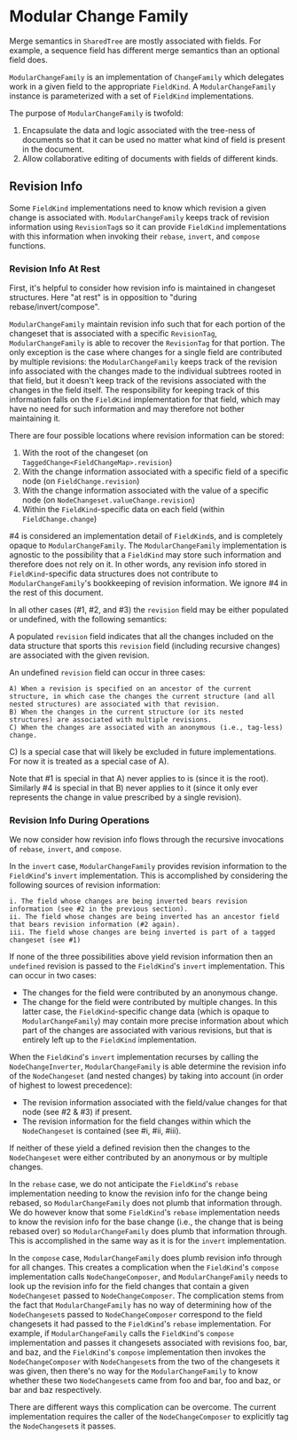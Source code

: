 # Modular Change Family

Merge semantics in `SharedTree` are mostly associated with fields.
For example, a sequence field has different merge semantics than an optional field does.

`ModularChangeFamily` is an implementation of `ChangeFamily` which delegates work in a given field to the appropriate `FieldKind`.
A `ModularChangeFamily` instance is parameterized with a set of `FieldKind` implementations.

The purpose of `ModularChangeFamily` is twofold:

1. Encapsulate the data and logic associated with the tree-ness of documents so that it can be used no matter what kind of field is present in the document.
2. Allow collaborative editing of documents with fields of different kinds.

## Revision Info

Some `FieldKind` implementations need to know which revision a given change is associated with.
`ModularChangeFamily` keeps track of revision information using `RevisionTag`s so it can provide `FieldKind` implementations with this information when invoking their `rebase`, `invert`, and `compose` functions.

### Revision Info At Rest

First, it's helpful to consider how revision info is maintained in changeset structures.
Here "at rest" is in opposition to "during rebase/invert/compose".

`ModularChangeFamily` maintain revision info such that for each portion of the changeset that is associated with a specific `RevisionTag`,
`ModularChangeFamily` is able to recover the `RevisionTag` for that portion.
The only exception is the case where changes for a single field are contributed by multiple revisions:
the `ModularChangeFamily` keeps track of the revision info associated with the changes made to the individual subtrees rooted in that field,
but it doesn't keep track of the revisions associated with the changes in the field itself.
The responsibility for keeping track of this information falls on the `FieldKind` implementation for that field,
which may have no need for such information and may therefore not bother maintaining it.

There are four possible locations where revision information can be stored:

1. With the root of the changeset (on `TaggedChange<FieldChangeMap>.revision`)
2. With the change information associated with a specific field of a specific node (on `FieldChange.revision`)
3. With the change information associated with the value of a specific node (on `NodeChangeset.valueChange.revision`)
4. Within the `FieldKind`-specific data on each field (within `FieldChange.change`)

#4 is considered an implementation detail of `FieldKind`s, and is completely opaque to `ModularChangeFamily`.
The `ModularChangeFamily` implementation is agnostic to the possibility that a `FieldKind` may store such information and therefore does not rely on it.
In other words, any revision info stored in `FieldKind`-specific data structures does not contribute to `ModularChangeFamily`'s bookkeeping of revision information.
We ignore #4 in the rest of this document.

In all other cases (#1, #2, and #3) the `revision` field may be either populated or undefined, with the following semantics:

A populated `revision` field indicates that all the changes included on the data structure that sports this `revision` field
(including recursive changes)
are associated with the given revision.

An undefined `revision` field can occur in three cases:

    A) When a revision is specified on an ancestor of the current structure, in which case the changes the current structure (and all nested structures) are associated with that revision.
    B) When the changes in the current structure (or its nested structures) are associated with multiple revisions.
    C) When the changes are associated with an anonymous (i.e., tag-less) change.

C) Is a special case that will likely be excluded in future implementations.
For now it is treated as a special case of A).

Note that #1 is special in that A) never applies to is (since it is the root).
Similarly #4 is special in that B) never applies to it (since it only ever represents the change in value prescribed by a single revision).

### Revision Info During Operations

We now consider how revision info flows through the recursive invocations of `rebase`, `invert`, and `compose`.

In the `invert` case, `ModularChangeFamily` provides revision information to the `FieldKind`'s `invert` implementation.
This is accomplished by considering the following sources of revision information:

    i. The field whose changes are being inverted bears revision information (see #2 in the previous section).
    ii. The field whose changes are being inverted has an ancestor field that bears revision information (#2 again).
    iii. The field whose changes are being inverted is part of a tagged changeset (see #1)

If none of the three possibilities above yield revision information then an `undefined` revision is passed to the `FieldKind`'s `invert` implementation.
This can occur in two cases:

-   The changes for the field were contributed by an anonymous change.
-   The change for the field were contributed by multiple changes.
    In this latter case, the `FieldKind`-specific change data
    (which is opaque to `ModularChangeFamily`)
    may contain more precise information about which part of the changes are associated with various revisions,
    but that is entirely left up to the `FieldKind` implementation.

When the `FieldKind`'s `invert` implementation recurses by calling the `NodeChangeInverter`,
`ModularChangeFamily` is able determine the revision info of the `NodeChangeset` (and nested changes) by taking into account (in order of highest to lowest precedence):

-   The revision information associated with the field/value changes for that node (see #2 & #3) if present.
-   The revision information for the field changes within which the `NodeChangeset` is contained (see #i, #ii, #iii).

If neither of these yield a defined revision then the changes to the `NodeChangeset` were either contributed by an anonymous or by multiple changes.

In the `rebase` case, we do not anticipate the `FieldKind`'s `rebase` implementation needing to know the revision info for the change being rebased, so `ModularChangeFamily` does not plumb that information through.
We do however know that some `FieldKind`'s `rebase` implementation needs to know the revision info for the base change (i.e., the change that is being rebased over) so `ModularChangeFamily` does plumb that information through.
This is accomplished in the same way as it is for the `invert` implementation.

In the `compose` case, `ModularChangeFamily` does plumb revision info through for all changes.
This creates a complication when the `FieldKind`'s `compose` implementation calls `NodeChangeComposer`, and `ModularChangeFamily` needs to look up the revision info for the field changes that contain a given `NodeChangeset` passed to `NodeChangeComposer`.
The complication stems from the fact that `ModularChangeFamily` has no way of determining how of the `NodeChangeset`s passed to `NodeChangeComposer` correspond to the field changesets it had passed to the `FieldKind`'s `rebase` implementation.
For example, if `ModularChangeFamily` calls the `FieldKind`'s `compose` implementation and passes it changesets associated with revisions foo, bar, and baz,
and the `FieldKind`'s `compose` implementation then invokes the `NodeChangeComposer` with `NodeChangeset`s from the two of the changesets it was given,
then there's no way for the `ModularChangeFamily` to know whether these two `NodeChangeset`s came from foo and bar, foo and baz, or bar and baz respectively.

There are different ways this complication can be overcome.
The current implementation requires the caller of the `NodeChangeComposer` to explicitly tag the `NodeChangeset`s it passes.

